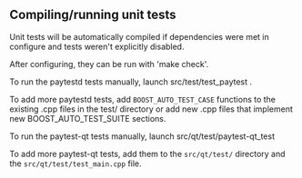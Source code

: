Compiling/running unit tests
------------------------------------

Unit tests will be automatically compiled if dependencies were met in configure
and tests weren't explicitly disabled.

After configuring, they can be run with 'make check'.

To run the paytestd tests manually, launch src/test/test_paytest .

To add more paytestd tests, add `BOOST_AUTO_TEST_CASE` functions to the existing
.cpp files in the test/ directory or add new .cpp files that
implement new BOOST_AUTO_TEST_SUITE sections.

To run the paytest-qt tests manually, launch src/qt/test/paytest-qt_test

To add more paytest-qt tests, add them to the `src/qt/test/` directory and
the `src/qt/test/test_main.cpp` file.
